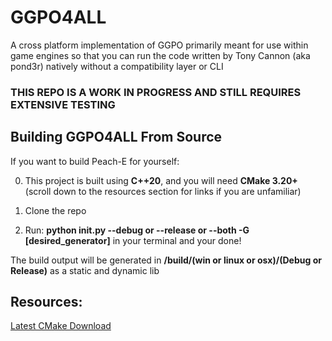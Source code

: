 # GGPO4ALL
A cross platform implementation of GGPO primarily meant for use within game engines so that you can run the code written by Tony Cannon (aka pond3r) natively without a compatibility layer or CLI

### THIS REPO IS A WORK IN PROGRESS AND STILL REQUIRES EXTENSIVE TESTING

## Building GGPO4ALL From Source

If you want to build Peach-E for yourself:

0. This project is built using __C++20__, and you will need __CMake 3.20+__ (scroll down to the resources section for links if you are unfamiliar)

1. Clone the repo

2. Run: __python init.py --debug or --release or --both -G [desired_generator]__ in your terminal and your done!

The build output will be generated in __/build/(win or linux or osx)/(Debug or Release)__ as a static and dynamic lib

## Resources:

[Latest CMake Download](https://cmake.org/download/)
